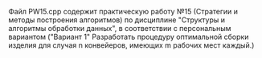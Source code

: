 Файл PW15.cpp содержит практическую работу №15 (Стратегии и методы построения алгоритмов) по дисциплине "Структуры и алгоритмы обработки данных", в соответствии с персональным вариантом ("Вариант 1" Разработать процедуру оптимальной сборки изделия для случая n конвейеров, имеющих m рабочих мест каждый.)

